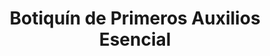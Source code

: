 ---
title: "Botiquín de Primeros Auxilios Esencial"
description: "Kit Completo para Emergencias y Cuidado Básico"
line: "Línea de primeros auxilios"
main:
  id: 301
  content: |
    Presentamos nuestro **Botiquín de Primeros Auxilios Esencial** – tu aliado indispensable para la atención inmediata en cualquier situación de emergencia. Este kit, parte fundamental de nuestra **Línea de Primeros Auxilios**, incluye una cuidadosa selección de insumos básicos y herramientas diseñadas para brindar una respuesta rápida y efectiva.


  imgCard: "@/images/products/b-02.avif" 
  imgMain: "@/images/products/b-02.avif" 
  imgAlt: "Botiquín de primeros auxilios completo y portátil"
tabs:
  - id: "tabs-with-card-item-1"
    dataTab: "#tabs-with-card-1"
    title: "Descripción"
  - id: "tabs-with-card-item-2"
    dataTab: "#tabs-with-card-2"
    title: "Contenido Detallado"
  - id: "tabs-with-card-item-3"
    dataTab: "#tabs-with-card-3"
    title: "Usos Recomendados"
longDescription:
  title: "Preparación y Confianza en Cada Situación"
  subTitle: |
    El Botiquín de Primeros Auxilios Esencial de Extintores del Risaralda está diseñado para ofrecer la tranquilidad de saber que estás preparado. Ideal para hogares, oficinas, vehículos o excursiones, este kit compacto y bien organizado te permitirá actuar con confianza ante cortes, raspaduras, quemaduras menores y otras eventualidades.
  btnTitle: "Consulta más sobre nuestros kits de emergencia"
  btnURL: "#"
descriptionList:
  - title: "Diseño Compacto y Portátil"
    subTitle: "Fácil de transportar y almacenar, ideal para tener siempre a mano en cualquier lugar."
  - title: "Insumos Certificados"
    subTitle: "Contiene productos de calidad que cumplen con los estándares para una atención segura y efectiva."
  - title: "Organización Eficiente"
    subTitle: "Compartimentos internos que facilitan la identificación y acceso rápido a cada elemento."
  - title: "Versatilidad de Uso"
    subTitle: "Apto para una amplia gama de situaciones, desde pequeñas emergencias domésticas hasta primeros auxilios básicos en el trabajo."
specificationsLeft:
  - title: "Material del Estuche"
    subTitle: "Fabricado en [Especificar Material, ej., plástico resistente e impermeable] para proteger los insumos."
  - title: "Dimensiones (Alto x Ancho x Profundidad)"
    subTitle: "[Especificar Dimensiones en cm]."
  - title: "Peso Aproximado"
    subTitle: "[Especificar Peso en kg], ligero para fácil transporte."
  - title: "Contenido Base"
    subTitle: "Incluye apósitos, vendas, desinfectantes, esparadrapo, tijeras, guantes, y más."
tableData:
  - feature: ["Especificación", "Valor"]
    description:
      - ["Tipo de Botiquín", "Portátil / Esencial"]
      - ["Material del Estuche", "[Especificar Material]"]
      - ["Dimensiones (cm)", "[Especificar Dimensiones]"]
      - ["Peso (kg)", "[Especificar Peso]"]
      - ["Certificaciones", "[Mencionar si tiene, ej., Cumple normas INVIMA para insumos]"]
blueprints:
  first: "@/images/blueprint-1.avif"
  second: "@/images/blueprint-2.avif" 
---